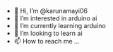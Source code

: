 - 👋 Hi, I’m @karunamayi06
- 👀 I’m interested in arduino ai 
- 🌱 I’m currently learning arduino
- 💞️ I’m looking to learn ai
- 📫 How to reach me ...

<!---
karunamayi06/karunamayi06 is a ✨ special ✨ repository because its `README.md` (this file) appears on your GitHub profile.
You can click the Preview link to take a look at your changes.
--->
